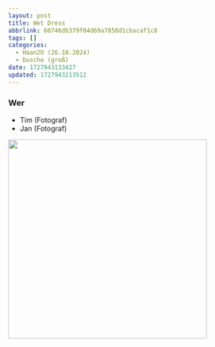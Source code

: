 ```yaml
---
layout: post
title: Wet Dress
abbrlink: 60746db379f04d69a7858d1cbacaf1c8
tags: []
categories:
  - Haan2O (26.10.2024)
  - Dusche (groß)
date: 1727943133427
updated: 1727943213512
---
```


### Wer

- Tim (Fotograf)
- Jan (Fotograf)

<img src="../resources/23442f59b08a428898ba7ca33b70268a" width="400"/>
